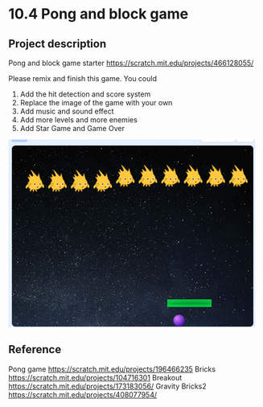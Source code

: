 # 10.4 Pong and block game

## Project description

Pong and block game starter <https://scratch.mit.edu/projects/466128055/>

Please remix and finish this game.
You could

1. Add the hit detection  and score system
2. Replace the image of the game with your own
3. Add music and sound effect
4. Add more levels and more enemies
5. Add Star Game and Game Over

![starter](10.4_pongblock.png)

## Reference

Pong game <https://scratch.mit.edu/projects/196466235>
Bricks <https://scratch.mit.edu/projects/104716301>
Breakout <https://scratch.mit.edu/projects/173183056/>
Gravity Bricks2 <https://scratch.mit.edu/projects/408077954/>
